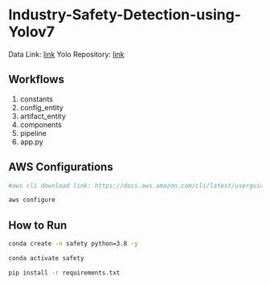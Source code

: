 # Industry-Safety-Detection-using-Yolov7
Data Link:
[link](https://drive.google.com/file/d/1ncxeLuWEMXkXVI79LXbA38s-Ij0d2q4E/view)
Yolo Repository: 
[link](https://github.com/WongKinYiu/yolov7)

## Workflows
1. constants
2. config_entity
3. artifact_entity
4. components
5. pipeline
6. app.py

## AWS Configurations
```bash
#aws cli download link: https://docs.aws.amazon.com/cli/latest/userguide/getting-started-install.html

aws configure
```

## How to Run
```bash
conda create -n safety python=3.8 -y
```
```bash
conda activate safety
```
```bash
pip install -r requirements.txt
```

